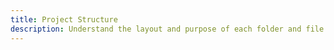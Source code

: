 ```yaml
---
title: Project Structure
description: Understand the layout and purpose of each folder and file in a typical Janudocs project.
---
```

